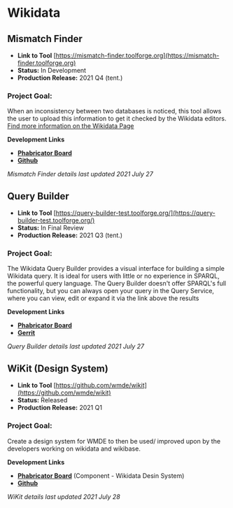 # Wikidata

## **Mismatch Finder**

* **Link to Tool** [https://mismatch-finder.toolforge.org](https://mismatch-finder.toolforge.org)
* **Status:**    In Development       
* **Production Release:**  2021 Q4 (tent.)  


### **Project Goal:**

When an inconsistency between two databases is noticed, this tool allows the user to upload this information to get it checked by the Wikidata editors.  
[Find more information on the Wikidata Page](https://www.wikidata.org/wiki/Wikidata:Mismatch_Finder)
    
    

**Development Links**
* [**Phabricator Board**](https://phabricator.wikimedia.org/project/view/5385/)
* [**Github**](https://github.com/wmde/wikidata-mismatch-finder) 


_Mismatch Finder details last updated 2021 July 27_


## **Query Builder**

* **Link to Tool** [https://query-builder-test.toolforge.org/](https://query-builder-test.toolforge.org/)
* **Status:**    In Final Review       
* **Production Release:**  2021 Q3 (tent.)  


### **Project Goal:**

The Wikidata Query Builder provides a visual interface for building a simple Wikidata query. It is ideal for users with little or no experience in SPARQL, the powerful query language. The Query Builder doesn't offer SPARQL's full functionality, but you can always open your query in the Query Service, where you can view, edit or expand it via the link above the results
    
    

**Development Links**
* [**Phabricator Board**](https://phabricator.wikimedia.org/project/view/4990/)
* [**Gerrit**](https://gerrit.wikimedia.org/g/wikidata/query-builder) 


_Query Builder details last updated 2021 July 27_



## **WiKit (Design System)**

* **Link to Tool** [https://github.com/wmde/wikit](https://github.com/wmde/wikit)
* **Status:**    Released
* **Production Release:**  2021 Q1


### **Project Goal:**

Create a design system for WMDE to then be used/ improved upon by the developers working on wikidata and wikibase.
    
    

**Development Links**
* [**Phabricator Board**](https://phabricator.wikimedia.org/tag/wikidata_design_system/) (Component - Wikidata Desin System)
* [**Github**](https://github.com/wmde/wikit)


_WiKit details last updated 2021 July 28_

